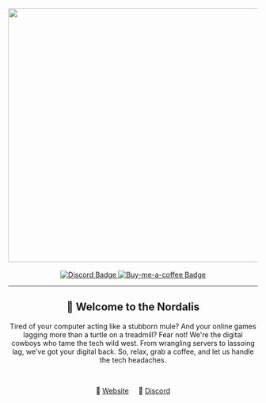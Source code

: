 <div align="center">
    <img src="https://i.imgur.com/sU4DHD0.png" width="512"/>
</div>

</br>

<div align="center">
    <a href="https://discord.nordalis.de">
        <img src="https://img.shields.io/discord/1174062832032153702?color=611a56&label=Discord&logo=discord&logoColor=white&style=for-the-badge" alt="Discord Badge"/>
    </a>
    <a href="https://www.buymeacoffee.com/r3dspace">
        <img src="https://img.shields.io/badge/Coffee-Logo?color=611a56&label=Donate&style=for-the-badge&logo=buy-me-a-coffee&logoColor=white" alt="Buy-me-a-coffee Badge"/>
    </a>
</div>

---

<div align="center">
  <h2>👋 Welcome to the Nordalis</h2>
  <p>Tired of your computer acting like a stubborn mule? And your online games lagging more than a turtle on a treadmill? Fear not! We're the digital cowboys who tame the tech wild west. From wrangling servers to lassoing lag, we've got your digital back. So, relax, grab a coffee, and let us handle the tech headaches.</p>
</div>

</br>

<div align="center">
  <p>🔗 <a href="https://nordalis.de">Website</a>&nbsp;&nbsp;&nbsp;&nbsp; 🔗 <a href="https://discord.nordalis.de"> Discord</a></p>
</div>
